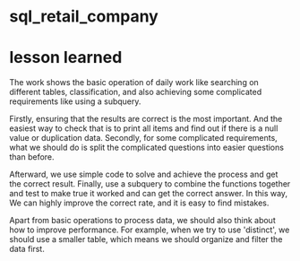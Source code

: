 # sql_retail_company

# lesson learned
The work shows the basic operation of daily work like searching on different tables, classification, and also achieving some complicated requirements like using a subquery. 

Firstly, ensuring that the results are correct is the most important. And the easiest way to check that is to print all items and find out if there is a null value or duplication data. Secondly, for some complicated requirements, what we should do is split the complicated questions into easier questions than before. 

Afterward, we use simple code to solve and achieve the process and get the correct result. Finally, use a subquery to combine the functions together and test to make true it worked and can get the correct answer. In this way, We can highly improve the correct rate, and it is easy to find mistakes. 

Apart from basic operations to process data, we should also think about how to improve performance. For example, when we try to use 'distinct', we should use a smaller table, which means we should organize and filter the data first. 
